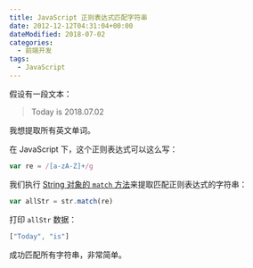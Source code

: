 ```yaml
---
title: JavaScript 正则表达式匹配字符串
date: 2012-12-12T04:31:04+00:00
dateModified: 2018-07-02
categories:
  - 前端开发
tags:
  - JavaScript
---
```


假设有一段文本：

> Today is 2018.07.02

我想提取所有英文单词。

在 JavaScript 下，这个正则表达式可以这么写：

```js
var re = /[a-zA-Z]+/g
```

我们执行 [String 对象的 `match` 方法](https://developer.mozilla.org/en-US/docs/Web/JavaScript/Reference/Global_Objects/String/match)来提取匹配正则表达式的字符串：

```js
var allStr = str.match(re)
```

打印 `allStr` 数据：

```js
["Today", "is"]
```
成功匹配所有字符串，非常简单。